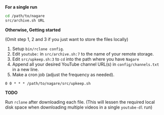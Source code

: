 **For a single run**

```bash
cd /path/to/nagare
src/archive.sh URL
```

**Otherwise, Getting started**

(Omit step 1, 2 and 3 if you just want to store the files locally)

1. Setup `bin/rclone config`.
2. Edit `youtube:` in `src/archive.sh:7` to the name of your remote storage.
3. Edit `src/upkeep.sh:3` to `cd` into the path where you have `Nagare`
4. Append all your desired YouTube channel URL(s) in `config/channels.txt` in a new line.
5. Make a cron job (adjust the frequency as needed).
```
0 0 * * * /path/to/nagare/src/upkeep.sh
```

**TODO**

Run `rclone` after downloading each file. (This will lessen the required local disk space when downloading multiple videos in a single `youtube-dl` run)
